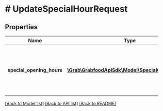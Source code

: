 # # UpdateSpecialHourRequest

## Properties

Name | Type | Description | Notes
------------ | ------------- | ------------- | -------------
**special_opening_hours** | [**\Grab\GrabfoodApiSdk\Model\SpecialOpeningHour[]**](SpecialOpeningHour.md) | An array of objects contain store special hours. Max. 3 array elements. |

[[Back to Model list]](../../README.md#models) [[Back to API list]](../../README.md#endpoints) [[Back to README]](../../README.md)
